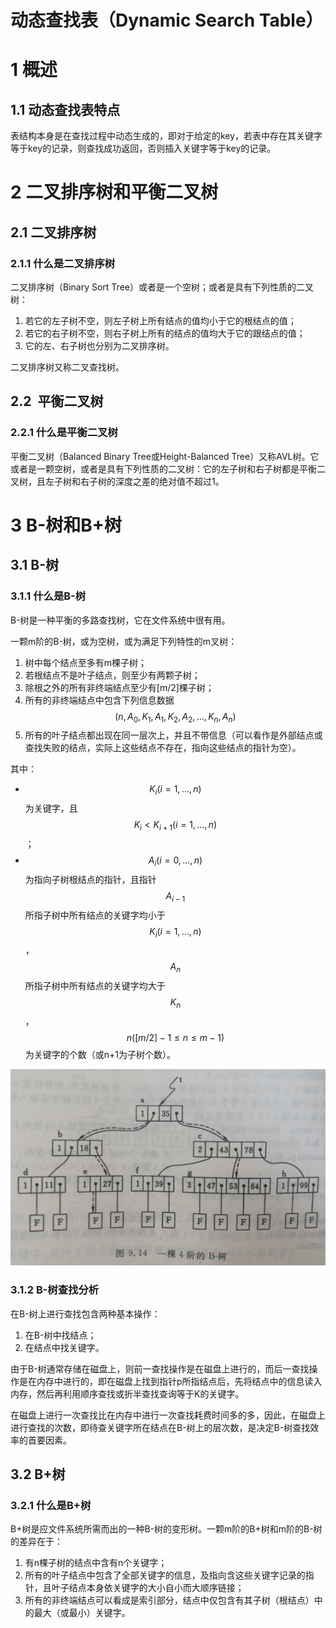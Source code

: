 # 动态查找表（Dynamic Search Table）

# 1 概述


## 1.1 动态查找表特点

表结构本身是在查找过程中动态生成的，即对于给定的key，若表中存在其关键字等于key的记录，则查找成功返回，否则插入关键字等于key的记录。

# 2 二叉排序树和平衡二叉树


## 2.1 二叉排序树


### 2.1.1 什么是二叉排序树

二叉排序树（Binary Sort Tree）或者是一个空树；或者是具有下列性质的二叉树：

1. 若它的左子树不空，则左子树上所有结点的值均小于它的根结点的值；
2. 若它的右子树不空，则右子树上所有的结点的值均大于它的跟结点的值；
3. 它的左、右子树也分别为二叉排序树。


二叉排序树又称二叉查找树。

## 2.2  平衡二叉树


### 2.2.1 什么是平衡二叉树

平衡二叉树（Balanced Binary Tree或Height-Balanced Tree）又称AVL树。它或者是一颗空树，或者是具有下列性质的二叉树：它的左子树和右子树都是平衡二叉树，且左子树和右子树的深度之差的绝对值不超过1。

# 3 B-树和B+树


## 3.1 B-树


### 3.1.1 什么是B-树

B-树是一种平衡的多路查找树，它在文件系统中很有用。

一颗m阶的B-树，或为空树，或为满足下列特性的m叉树：

1. 树中每个结点至多有m棵子树；
2. 若根结点不是叶子结点，则至少有两颗子树；
3. 除根之外的所有非终端结点至少有[m/2]棵子树；
4. 所有的非终端结点中包含下列信息数据$$(n,A_0,K_1,A_1,K_2,A_2,...,K_n,A_n)$$
5. 所有的叶子结点都出现在同一层次上，并且不带信息（可以看作是外部结点或查找失败的结点，实际上这些结点不存在，指向这些结点的指针为空）。


其中：

- $$K_i(i=1,...,n)$$为关键字，且$$K_i<K_{i+1}(i=1,...,n)$$；
- $$A_i(i=0,...,n)$$为指向子树根结点的指针，且指针$$A_{i-1}$$所指子树中所有结点的关键字均小于$$K_i(i=1,...,n)$$，$$A_n$$所指子树中所有结点的关键字均大于$$K_n$$，$$n([m/2]-1\le n \le m-1)$$为关键字的个数（或n+1为子树个数）。

![](./media/dynamic_search_table_20200623104407.png)

### 3.1.2 B-树查找分析

在B-树上进行查找包含两种基本操作：

1. 在B-树中找结点；
2. 在结点中找关键字。

由于B-树通常存储在磁盘上，则前一查找操作是在磁盘上进行的，而后一查找操作是在内存中进行的，即在磁盘上找到指针p所指结点后，先将结点中的信息读入内存，然后再利用顺序查找或折半查找查询等于K的关键字。

在磁盘上进行一次查找比在内存中进行一次查找耗费时间多的多，因此，在磁盘上进行查找的次数，即待查关键字所在结点在B-树上的层次数，是决定B-树查找效率的首要因素。

## 3.2 B+树


### 3.2.1 什么是B+树

B+树是应文件系统所需而出的一种B-树的变形树。一颗m阶的B+树和m阶的B-树的差异在于：

1. 有n棵子树的结点中含有n个关键字；
2. 所有的叶子结点中包含了全部关键字的信息，及指向含这些关键字记录的指针，且叶子结点本身依关键字的大小自小而大顺序链接；
3. 所有的非终端结点可以看成是索引部分，结点中仅包含有其子树（根结点）中的最大（或最小）关键字。
